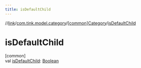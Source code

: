 ```yaml
---
title: isDefaultChild
---
```

//[link](../../../index.html)/[com.tink.model.category](../index.html)/[[common]Category](index.html)/[isDefaultChild](is-default-child.html)



# isDefaultChild



[common]\
val [isDefaultChild](is-default-child.html): [Boolean](https://kotlinlang.org/api/latest/jvm/stdlib/kotlin/-boolean/index.html)




